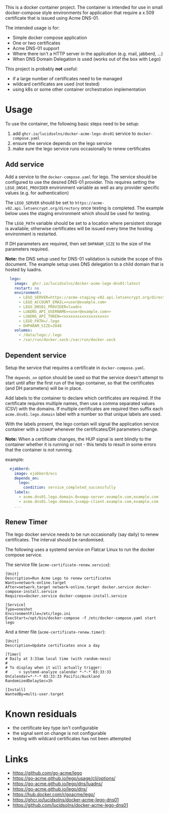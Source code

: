 This is a docker container project. The container is intended for use
in small docker-compose style environments for application that require
a x.509 certificate that is issued using Acme DNS-01.

The intended usage is for:
  - Simple docker compose application
  - One or two certificates
  - Acme DNS-01 support
  - Where there isn't a HTTP server in the application (e.g. mail, jabberd, ...)
  - When DNS Domain Delegation is used (works out of the box with Lego)

This project is probably **not** useful:
 - if a large number of certificates need to be managed
 - wildcard certificates are used (not tested)
 - using k8s or some other container orchestration implementation

# Usage

To use the container, the following basic steps need to be setup:

1. add `ghcr.io/lucidsolns/docker-acme-lego-dns01` service to `docker-compose.yaml`
2. ensure the service depends on the lego service
3. make sure the lego service runs occasionally to renew certificates

## Add service

Add a service to the `docker-compose.yaml` for lego. The service
should be configured to use the desired DNS-01 provider. This requires
setting the `LEGO_DNS01_PROVIDER` environment variable as well as any
provider specific values (e.g. for authentication)

The `LEGO_SERVER` should be set to `https://acme-v02.api.letsencrypt.org/directory`
once testing is completed. The example below uses the staging environment
which should be used for testing.

The `LEGO_PATH` variable should be set to a location where persistent
storage is available; otherwise certificates will be issued every time the
hosting environment is restarted.

If DH parameters are required, then set `DHPARAM_SIZE` to the size of the 
parameters required.

**Note:** the DNS setup used for DNS-01 validation is outside the scope of this
document. The example setup uses DNS delegation to a child domain that is hosted
by luadns.

```yaml
  lego:
    image:  ghcr.io/lucidsolns/docker-acme-lego-dns01:latest
    restart: no
    environment:
      - LEGO_SERVER=https://acme-staging-v02.api.letsencrypt.org/directory
      - LEGO_ACCOUNT_EMAIL=<user@example.com>
      - LEGO_DNS01_PROVIDER=luadns
      - LUADNS_API_USERNAME=<user@example.com>>
      - LUADNS_API_TOKEN=<xxxxxxxxxxxxxxxxxxx>
      - LEGO_PATH=/.lego
      - DHPARAM_SIZE=2048
    volumes:
      - /data/lego:/.lego
      - /var/run/docker.sock:/var/run/docker.sock
```
## Dependent service

Setup the service that requires a certificate in `docker-compose.yaml`.

The `depends_on` option should be used so that the service doesn't attempt
to start until after the first run of the lego container, so that the 
certificates (and DH parameters) will be in place.

Add labels to the container to declare which certificates are required.
If the certificate requires multiple names, then use a comma separated 
values (CSV) with the domains. If multiple certificates are required
then suffix each `acme.dns01.lego.domain` label with a number so that
unique labels are used.

With the labels present, the lego contain will signal the application service
container with a `SIGHUP` whenever the certificates/DH parameters change.

**Note:** When a certificate changes, the HUP signal is sent blindly to the
container whether it is running or not - this tends to result in some
errors that the container is not running.

example:
```yaml
  ejabberd:
    image: ejabberd/ecs
    depends_on:
      lego:
        condition: service_completed_successfully
    labels:
      - acme.dns01.lego.domain.0=xmpp-server.example.com,example.com
      - acme.dns01.lego.domain.1=xmpp-client.example.com,example.com
    ...
```
## Renew Timer

The lego docker service needs to be run occasionally (say daily) to renew
certificates. The interval should be randomised.

The following uses a systemd service on Flatcar Linux to run the docker
compose service.

The service file (`acme-certificate-renew.service`):
```unit file (systemd)
[Unit]
Description=Run Acme Lego to renew certificates
Wants=network-online.target
After=network.target network-online.target docker.service docker-compose-install.service
Requires=docker.service docker-compose-install.service

[Service]
Type=oneshot
EnvironmentFile=/etc/lego.ini
ExecStart=/opt/bin/docker-compose -f /etc/docker-compose.yaml start lego
```
And a timer file (`acme-certificate-renew.timer`):
```unit file (systemd)
[Unit]
Description=Update certificates once a day

[Timer]
# Daily at 3:33am local time (with random-ness)
#
# To display when it will actually trigger:
#     > systemd-analyze calendar *-*-* 03:33:33
OnCalendar=*-*-* 03:33:33 Pacific/Auckland
RandomizedDelaySec=1h

[Install]
WantedBy=multi-user.target
```

# Known residuals

- the certificate key type isn't configurable
- the signal sent on change is not configurable
- testing with wildcard certificates has not been attempted

# Links

- https://github.com/go-acme/lego
- https://go-acme.github.io/lego/usage/cli/options/
- https://go-acme.github.io/lego/dns/luadns/
- https://go-acme.github.io/lego/dns/
- https://hub.docker.com/r/goacme/lego/
- https://ghcr.io/lucidsolns/docker-acme-lego-dns01
- https://github.com/lucidsolns/docker-acme-lego-dns01
